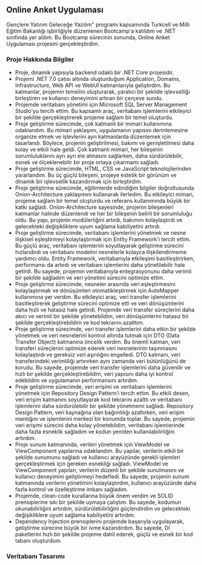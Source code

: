 ## Online Anket Uygulaması
Gençlere Yatırım Geleceğe Yazılım" programı kapsamında Turkcell ve Milli Eğitim Bakanlığı işbirliğiyle düzenlenen Bootcamp'a katıldım ve .NET sınıfında yer aldım. Bu Bootcamp sürecinin sonunda, Online Anket Uygulaması projesini gerçekleştirdim.

### Proje Hakkında Bilgiler
* Proje, dinamik yapısıyla backend odaklı bir .NET Core projesidir.
* Projemi .NET 7.0 çatısı altında oluşturduğum Application, Domains, Infrastructure, Web API ve WebUI katmanlarıyla geliştirdim. Bu katmanlar, projemin temelini oluşturarak, yaratıcı bir şekilde işlevselliği birleştiren ve kullanıcı deneyimini artıran bir çerçeve sundu.
* Projemde veritabanı yönetimi için Microsoft SQL Server Management Studio'yu tercih ettim. Bu kapsamlı araç, veritabanı işlemlerini etkileyici bir şekilde gerçekleştirerek projeme sağlam bir temel oluşturdu.
* Proje geliştirme sürecimde, çok katmanlı bir mimari kullanımına odaklandım. Bu mimari yaklaşımı, uygulamanın yapısını derinlemesine organize etmek ve işlevlerini ayrı katmanlarda düzenlemek için tasarlandı. Böylece, projenin geliştirilmesi, bakımı ve genişletilmesi daha kolay ve etkili hale geldi. Çok katmanlı mimari, her bileşenin sorumluluklarını ayrı ayrı ele almasını sağlarken, daha sürdürülebilir, esnek ve ölçeklenebilir bir proje ortaya çıkarmamı sağladı.
* Proje geliştirme sürecimde, HTML, CSS ve JavaScript teknolojilerinden yararlandım. Bu üç güçlü bileşeni, projeye estetik bir görünüm ve dinamik bir işlevsellik kazandırmak için birleştirdim.
* Proje geliştirme sürecimde, eğitimlerde edindiğim bilgiler doğrultusunda Onion-Architecture yaklaşımını kullanarak ilerledim. Bu etkileyici mimari, projeme sağlam bir temel oluşturdu ve referans kullanımında büyük bir katkı sağladı. Onion-Architecture sayesinde, projenin bileşenleri katmanlar halinde düzenlendi ve her bir bileşenin belirli bir sorumluluğu oldu. Bu yapı, projenin modülerliğini artırdı, bakımını kolaylaştırdı ve gelecekteki değişikliklere uyum sağlama kabiliyetini artırdı.
* Proje geliştirme sürecimde, veritabanı işlemlerini yönetmek ve nesne ilişkisel eşleştirmeyi kolaylaştırmak için Entity Framework'i tercih ettim. Bu güçlü araç, veritabanı işlemlerini soyutlayarak geliştirme sürecini hızlandırdı ve veritabanı modelini nesnelerle kolayca ilişkilendirmeme yardımcı oldu. Entity Framework, veritabanıyla etkileşimi basitleştirirken, performansı da artırdı ve veritabanı işlemlerini daha yönetilebilir hale getirdi. Bu sayede, projemin veritabanıyla entegrasyonunu daha verimli bir şekilde sağladım ve veri yönetimi sürecini optimize ettim.
* Proje geliştirme sürecimde, nesneler arasında veri eşleştirmesini kolaylaştırmak ve dönüşümleri otomatikleştirmek için AutoMapper kullanımına yer verdim. Bu etkileyici araç, veri transfer işlemlerini basitleştirerek geliştirme sürecini optimize etti ve veri dönüşümlerini daha hızlı ve hatasız hale getirdi. Projemde veri transfer süreçlerini daha akıcı ve verimli bir şekilde yönetebildim, veri dönüşümlerini hatasız bir şekilde gerçekleştirebildim ve kod tekrarını azalttım.
* Proje geliştirme sürecimde, veri transfer işlemlerini daha etkin bir şekilde yönetmek ve veri nesnelerini kontrol altında tutmak için DTO (Data Transfer Object) katmanına öncelik verdim. Bu önemli katman, veri transferi süreçlerini optimize ederek veri nesnelerinin taşınmasını kolaylaştırdı ve gereksiz veri aşırılığını engelledi. DTO katmanı, veri transferindeki verimliliği artırırken aynı zamanda veri bütünlüğünü de korudu. Bu sayede, projemde veri transfer işlemlerini daha güvenilir ve hızlı bir şekilde gerçekleştirebildim, veri yapısını daha iyi kontrol edebildim ve uygulamanın performansını artırdım.
* Proje geliştirme sürecimde, veri erişimi ve veritabanı işlemlerini yönetmek için Repository Design Pattern'i tercih ettim. Bu etkili desen, veri erişim katmanını soyutlayarak kod tekrarını azalttı ve veritabanı işlemlerini daha sürdürülebilir bir şekilde yönetmemi sağladı. Repository Design Pattern, veri kaynağına olan bağımlılığı azaltırken, veri erişim mantığını ve işlemlerini merkezi bir konumda toplar. Bu sayede, projemin veri erişimi sürecini daha kolay yönetebildim, veritabanı işlemlerinde daha fazla esneklik sağladım ve kodun yeniden kullanılabilirliğini artırdım.
* Proje sunum katmanında, verileri yönetmek için ViewModel ve ViewComponent yapılarına odaklandım. Bu yapılar, verilerin etkili bir şekilde sunumunu sağladı ve kullanıcı arayüzünde gerekli işlemleri gerçekleştirmek için gereken esnekliği sağladı. ViewModel ve ViewComponent yapıları, verilerin düzenli bir şekilde sunulmasını ve kullanıcı deneyimini geliştirmeyi hedefledi. Bu sayede, projenin sunum katmanında verilerin yönetimini kolaylaştırdım, kullanıcı arayüzünde daha fazla kontrol ve özelleştirme imkanı sağladım.
* Projemde, clean-code kurallarına büyük önem verdim ve SOLID prensiplerine sıkı bir şekilde uymaya çalıştım. Bu sayede, kodumun okunabilirliğini artırdım, sürdürülebilirliğini güçlendirdim ve gelecekteki değişikliklere uyum sağlama kabiliyetini artırdım.
* Dependency Injection prensiplerini projemde başarıyla uygulayarak, geliştirme sürecine büyük bir ivme kazandırdım. Bu sayede, DI paketlerini hızlı bir şekilde projeme dahil ederek, güçlü ve esnek bir kod tabanı oluşturdum.

### Veritabanı Tasarımı
